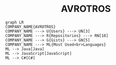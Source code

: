 <h1 align="center">AVROTROS</h1>

```mermaid
graph LR
COMPANY_NAME{AVROTROS}
COMPANY_NAME ---> U{Users} ---> UN[3]
COMPANY_NAME ---> R{Repositories} ---> RN[18]
COMPANY_NAME ---> G{Gists} ---> GN[5]
COMPANY_NAME ---> ML{Most Used<br>Languages}
ML --> Java[Java]
ML --> JavaScript[JavaScript]
ML --> C#[C#]
```

